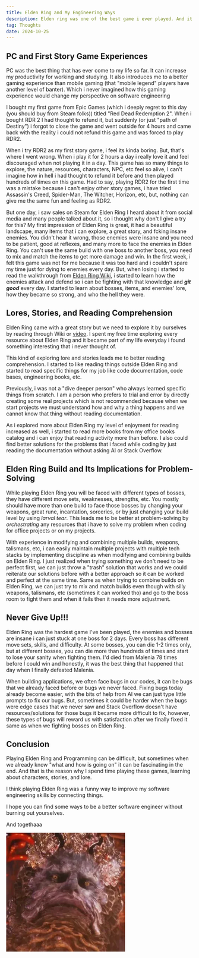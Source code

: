 ```yaml
---
title: Elden Ring and My Engineering Ways
description: Elden ring was one of the best game i ever played. And it actually changed my perspective about engineering and i didn't expect that came from games.
tag: Thoughts
date: 2024-10-25
---
```


## PC and First Story Game Experiences

PC was the best thing that has ever come to my life so far. It can increase my productivity for working and studying. It also introduces me to a better gaming experience than mobile gaming (that "mobile legend" players have another level of banter). Which i never imagined how this gaming experience would change my perspective on software engineering

I bought my first game from Epic Games (which i deeply regret to this day (you should buy from Steam folks)) titled "Red Dead Redemption 2". When i bought RDR 2 I had thought to refund it, but suddenly (or just "path of Destiny") i forgot to close the game and went outside for 4 hours and came back with the reality i could not refund this game and was forced to play RDR2.

When i try RDR2 as my first story game, i feel its kinda boring. But, that's where I went wrong. When i play it for 2 hours a day i really love it and feel discouraged when not playing it in a day. This game has so many things to explore, the nature, resources, characters, NPC, etc feel so alive, I can't imagine how in hell i had thought to refund it before and then played hundreds of times on this game. Had to say, playing RDR2 for the first time was a mistake because i can't enjoy other story games, i have tried Assassin's Creed, Spider-Man, The Witcher, Horizon, etc, but, nothing can give me the same fun and feeling as RDR2.

But one day, i saw sales on Steam for Elden Ring I heard about it from social media and many people talked about it, so i thought why don't I give a try for this? My first impression of Elden Ring is great, it had a beautiful landscape, many items that i can explore, a great story, and fcking insane enemies. You didn't hear it wrong, those enemies were insane and you need to be patient, good at reflexes, and many more to face the enemies in Elden Ring. You can't use the same build with one boss to another boss, you need to mix and match the items to get more damage and win. In the first week, i felt this game was not for me because it was too hard and i couldn't spare my time just for dying to enemies every day. But, when losing i started to read the walkthrough from [Elden Ring Wiki](https://eldenring.wiki.fextralife.com/Elden+Ring+Wiki), i started to learn how the enemies attack and defend so i can be fighting with that knowledge and **_git good_** every day. I started to learn about bosses, items, and enemies' lore, how they became so strong, and who the hell they were.

## Lores, Stories, and Reading Comprehension

Elden Ring came with a great story but we need to explore it by ourselves by reading through Wiki or [video](https://www.youtube.com/@VaatiVidya). I spent my free time exploring every resource about Elden Ring and it became part of my life everyday i found something interesting that i never thought of.

This kind of exploring lore and stories leads me to better reading comprehension. I started to like reading things outside Elden Ring and started to read specific things for my job like code documentation, code bases, engineering books, etc.

Previously, i was not a "dive deeper person" who always learned specific things from scratch. I am a person who prefers to trial and error by directly creating some real projects which is not recommended because when we start projects we must understand how and why a thing happens and we cannot know that thing without reading documentation.

As i explored more about Elden Ring my level of enjoyment for reading increased as well, i started to read more books from my office books catalog and i can enjoy that reading activity more than before. I also could find better solutions for the problems that i faced while coding by just reading the documentation without asking AI or Stack Overflow.

## Elden Ring Build and Its Implications for Problem-Solving

While playing Elden Ring you will be faced with different types of bosses, they have different move sets, weaknesses, strengths, etc. You mostly should have more than one build to face those bosses by changing your weapons, great rune, incantation, sorceries, or by just changing your build level by using _larval tear_. This leads me to be better at problem-solving by _orchestrating_ any resources that i have to solve my problem when coding for office projects or on my projects.

With experience in modifying and combining multiple builds, weapons, talismans, etc, i can easily maintain multiple projects with multiple tech stacks by implementing discipline as when modifying and combining builds on Elden Ring. I just realized when trying something we don't need to be perfect first, we can just throw a "trash" solution that works and we could reiterate our solutions before with a better approach so it can be worked and perfect at the same time. Same as when trying to combine builds on Elden Ring, we can just try to mix and match builds even though with silly weapons, talismans, etc (sometimes it can worked tho) and go to the boss room to fight them and when it fails then it needs more adjustment.

## Never Give Up!!!

Elden Ring was the hardest game I've been played, the enemies and bosses are insane i can just stuck at one boss for 2 days. Every boss has different move sets, skills, and difficulty. At some bosses, you can die 1-2 times only, but at different bosses, you can die more than hundreds of times and start to lose your sanity when fighting them. I'd died from Malenia 78 times before I could win and honestly, it was the best thing that happened that day when I finally defeated Malenia.

When building applications, we often face bugs in our codes, it can be bugs that we already faced before or bugs we never faced. Fixing bugs today already become easier, with the bits of help from AI we can just type little prompts to fix our bugs. But, sometimes it could be harder when the bugs were edge cases that we never saw and Stack Overflow doesn't have resources/solutions for those bugs it became more difficult to fix, however, these types of bugs will reward us with satisfaction after we finally fixed it same as when we fighting bosses on Elden Ring.

## Conclusion

Playing Elden Ring and Programming can be difficult, but sometimes when we already know "what and how is going on" it can be fascinating in the end. And that is the reason why I spend time playing these games, learning about characters, stories, and lore.

I think playing Elden Ring was a funny way to improve my software engineering skills by connecting things.

I hope you can find some ways to be a better software engineer without burning out yourselves.

And togethaaa

![image.png](../../assets/updates/elden-ring-and-my-engineering-way/rykard.png)
